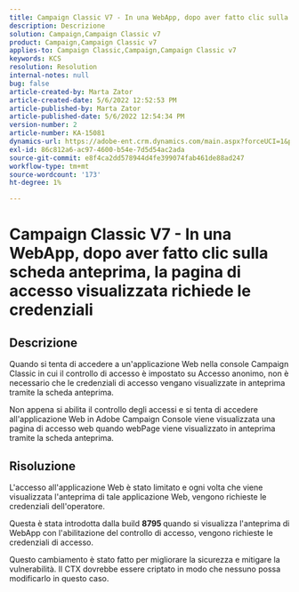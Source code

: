 ```yaml
---
title: Campaign Classic V7 - In una WebApp, dopo aver fatto clic sulla scheda anteprima, la pagina di accesso visualizzata richiede le credenziali
description: Descrizione
solution: Campaign,Campaign Classic v7
product: Campaign,Campaign Classic v7
applies-to: Campaign Classic,Campaign,Campaign Classic v7
keywords: KCS
resolution: Resolution
internal-notes: null
bug: false
article-created-by: Marta Zator
article-created-date: 5/6/2022 12:52:53 PM
article-published-by: Marta Zator
article-published-date: 5/6/2022 12:54:34 PM
version-number: 2
article-number: KA-15081
dynamics-url: https://adobe-ent.crm.dynamics.com/main.aspx?forceUCI=1&pagetype=entityrecord&etn=knowledgearticle&id=aab90d70-3bcd-ec11-a7b5-6045bd00dbbc
exl-id: 86c812a6-ac97-4600-b54e-7d5d54ac2ada
source-git-commit: e8f4ca2dd578944d4fe399074fab461de88ad247
workflow-type: tm+mt
source-wordcount: '173'
ht-degree: 1%

---
```


# Campaign Classic V7 - In una WebApp, dopo aver fatto clic sulla scheda anteprima, la pagina di accesso visualizzata richiede le credenziali

## Descrizione


Quando si tenta di accedere a un&#39;applicazione Web nella console Campaign Classic in cui il controllo di accesso è impostato su Accesso anonimo, non è necessario che le credenziali di accesso vengano visualizzate in anteprima tramite la scheda anteprima.

Non appena si abilita il controllo degli accessi e si tenta di accedere all&#39;applicazione Web in Adobe Campaign Console viene visualizzata una pagina di accesso web quando webPage viene visualizzato in anteprima tramite la scheda anteprima.


## Risoluzione


L&#39;accesso all&#39;applicazione Web è stato limitato e ogni volta che viene visualizzata l&#39;anteprima di tale applicazione Web, vengono richieste le credenziali dell&#39;operatore.

Questa è stata introdotta dalla build <b>8795 </b>quando si visualizza l&#39;anteprima di WebApp con l&#39;abilitazione del controllo di accesso, vengono richieste le credenziali di accesso.

Questo cambiamento è stato fatto per migliorare la sicurezza e mitigare la vulnerabilità. Il CTX dovrebbe essere criptato in modo che nessuno possa modificarlo in questo caso.
